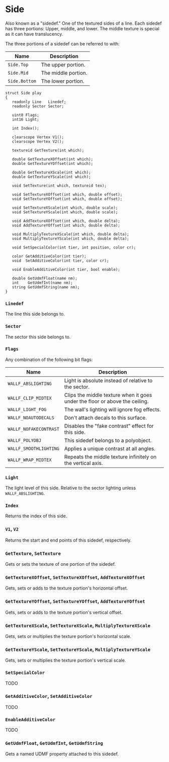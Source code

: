 # Side

Also known as a "sidedef." One of the textured sides of a line. Each sidedef
has three portions: Upper, middle, and lower. The middle texture is special as
it can have translucency.

The three portions of a sidedef can be referred to with:

| Name          | Description         |
| ----          | -----------         |
| `Side.Top`    | The upper portion.  |
| `Side.Mid`    | The middle portion. |
| `Side.Bottom` | The lower portion.  |

```
struct Side play
{
   readonly Line   Linedef;
   readonly Sector Sector;

   uint8 Flags;
   int16 Light;

   int Index();

   clearscope Vertex V1();
   clearscope Vertex V2();

   textureid GetTexture(int which);

   double GetTextureXOffset(int which);
   double GetTextureYOffset(int which);

   double GetTextureXScale(int which);
   double GetTextureYScale(int which);

   void SetTexture(int which, textureid tex);

   void SetTextureXOffset(int which, double offset);
   void SetTextureYOffset(int which, double offset);

   void SetTextureXScale(int which, double scale);
   void SetTextureYScale(int which, double scale);

   void AddTextureXOffset(int which, double delta);
   void AddTextureYOffset(int which, double delta);

   void MultiplyTextureXScale(int which, double delta);
   void MultiplyTextureYScale(int which, double delta);

   void SetSpecialColor(int tier, int position, color cr);

   color GetAdditiveColor(int tier);
   void  SetAdditiveColor(int tier, color cr);

   void EnableAdditiveColor(int tier, bool enable);

   double GetUdmfFloat(name nm);
   int    GetUdmfInt(name nm);
   string GetUdmfString(name nm);
}
```

### `Linedef`

The line this side belongs to.

### `Sector`

The sector this side belongs to.

### `Flags`

Any combination of the following bit flags:

| Name                   | Description                                                                 |
| ----                   | -----------                                                                 |
| `WALLF_ABSLIGHTING`    | Light is absolute instead of relative to the sector.                        |
| `WALLF_CLIP_MIDTEX`    | Clips the middle texture when it goes under the floor or above the ceiling. |
| `WALLF_LIGHT_FOG`      | The wall's lighting will ignore fog effects.                                |
| `WALLF_NOAUTODECALS`   | Don't attach decals to this surface.                                        |
| `WALLF_NOFAKECONTRAST` | Disables the "fake contrast" effect for this side.                          |
| `WALLF_POLYOBJ`        | This sidedef belongs to a polyobject.                                       |
| `WALLF_SMOOTHLIGHTING` | Applies a unique contrast at all angles.                                    |
| `WALLF_WRAP_MIDTEX`    | Repeats the middle texture infinitely on the vertical axis.                 |

### `Light`

The light level of this side. Relative to the sector lighting unless
`WALLF_ABSLIGHTING`.

### `Index`

Returns the index of this side.

### `V1`, `V2`

Returns the start and end points of this sidedef, respectively.

### `GetTexture`, `SetTexture`

Gets or sets the texture of one portion of the sidedef.

### `GetTextureXOffset`, `SetTextureXOffset`, `AddTextureXOffset`

Gets, sets or adds to the texture portion's horizontal offset.

### `GetTextureYOffset`, `SetTextureYOffset`, `AddTextureYOffset`

Gets, sets or adds to the texture portion's vertical offset.

### `GetTextureXScale`, `SetTextureXScale`, `MultiplyTextureXScale`

Gets, sets or multiplies the texture portion's horizontal scale.

### `GetTextureYScale`, `SetTextureYScale`, `MultiplyTextureYScale`

Gets, sets or multiplies the texture portion's vertical scale.

### `SetSpecialColor`

TODO

### `GetAdditiveColor`, `SetAdditiveColor`

TODO

### `EnableAdditiveColor`

TODO

### `GetUdmfFloat`, `GetUdmfInt`, `GetUdmfString`

Gets a named UDMF property attached to this sidedef.

<!-- EOF -->
